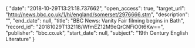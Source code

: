 {
  "date": "2018-10-29T13:21:18.737662", 
  "open_access": true, 
  "target_url": "http://news.bbc.co.uk/1/hi/england/somerset/2976666.stm", 
  "description": "", 
  "end_date": null, 
  "title": "BBC News: Vanity Fair filming begins in Bath", 
  "record_id": "20181029T132118/WfmEZ12M9eQrCNFiO0t6Kw==", 
  "publisher": "bbc.co.uk", 
  "start_date": null, 
  "subject": "19th Century English Literature"
}

